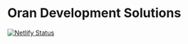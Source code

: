 # Oran Development Solutions

[![Netlify Status](https://api.netlify.com/api/v1/badges/590990e0-d2e4-4703-96cd-94845fa541b3/deploy-status)](https://app.netlify.com/sites/sad-wright-e2a44f/deploys)
